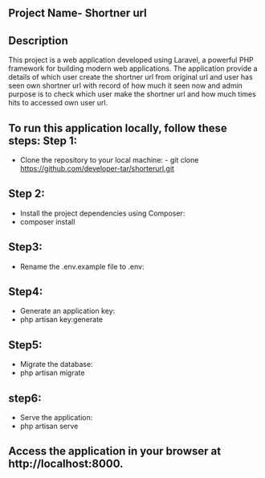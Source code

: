 ## Project Name- Shortner url

## Description
This project is a web application developed using Laravel, a powerful PHP framework for building modern web applications. The application provide a details of which user create the shortner url from original url and user has seen own shortner url with record of how much it seen now and admin purpose is to check which user make the shortner url and how much times hits to accessed own user url.



## To run this application locally, follow these steps:                                                                                                          Step 1:
- Clone the repository to your local machine:                                                                                                                     - git clone https://github.com/developer-tar/shorterurl.git

## Step 2:
- Install the project dependencies using Composer: 
- composer install
## Step3:
- Rename the  .env.example file  to .env:
## Step4:
- Generate an application key:
- php artisan key:generate
## Step5:
- Migrate the database:
- php artisan migrate
## step6:
- Serve the application:
- php artisan serve
## Access the application in your browser at http://localhost:8000.

